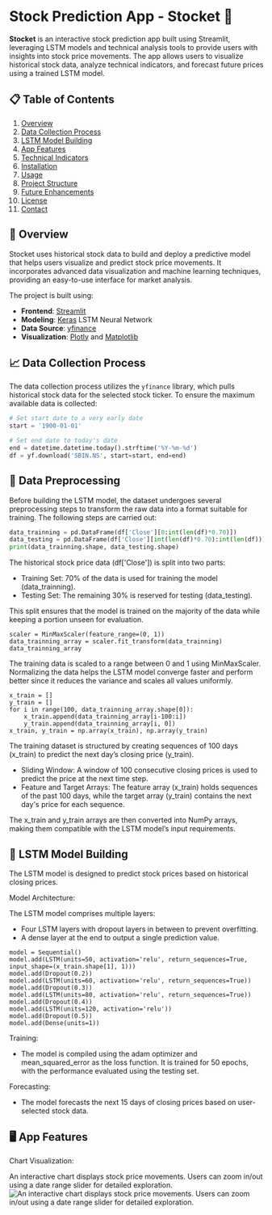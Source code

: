 # Stock Prediction App - Stocket 🚀
 
**Stocket** is an interactive stock prediction app built using Streamlit, leveraging LSTM models and technical analysis tools to provide users with insights into stock price movements. The app allows users to visualize historical stock data, analyze technical indicators, and forecast future prices using a trained LSTM model.

## 📋 Table of Contents

1. [Overview](#overview)
2. [Data Collection Process](#data-collection-process)
3. [LSTM Model Building](#lstm-model-building)
4. [App Features](#app-features)
5. [Technical Indicators](#technical-indicators)
6. [Installation](#installation)
7. [Usage](#usage)
8. [Project Structure](#project-structure)
9. [Future Enhancements](#future-enhancements)
10. [License](#license)
11. [Contact](#contact)

## 📘 Overview

Stocket uses historical stock data to build and deploy a predictive model that helps users visualize and predict stock price movements. It incorporates advanced data visualization and machine learning techniques, providing an easy-to-use interface for market analysis.

The project is built using:
- **Frontend**: [Streamlit](https://streamlit.io/)
- **Modeling**: [Keras](https://keras.io/) LSTM Neural Network
- **Data Source**: [yfinance](https://pypi.org/project/yfinance/)
- **Visualization**: [Plotly](https://plotly.com/) and [Matplotlib](https://matplotlib.org/)

## 📈 Data Collection Process

The data collection process utilizes the `yfinance` library, which pulls historical stock data for the selected stock ticker. To ensure the maximum available data is collected:
```python
# Set start date to a very early date
start = '1900-01-01'

# Set end date to today's date
end = datetime.datetime.today().strftime('%Y-%m-%d')
df = yf.download('SBIN.NS', start=start, end=end)
```

## 🧹 Data Preprocessing
Before building the LSTM model, the dataset undergoes several preprocessing steps to transform the raw data into a format suitable for training. The following steps are carried out:
```Python
data_trainning = pd.DataFrame(df['Close'][0:int(len(df)*0.70)])
data_testing = pd.DataFrame(df['Close'][int(len(df)*0.70):int(len(df))])
print(data_trainning.shape, data_testing.shape)
```
The historical stock price data (df['Close']) is split into two parts:
* Training Set: 70% of the data is used for training the model (data_trainning).
* Testing Set: The remaining 30% is reserved for testing (data_testing).
  
This split ensures that the model is trained on the majority of the data while keeping a portion unseen for evaluation.
```
scaler = MinMaxScaler(feature_range=(0, 1))
data_trainning_array = scaler.fit_transform(data_trainning)
data_trainning_array
```
The training data is scaled to a range between 0 and 1 using MinMaxScaler. Normalizing the data helps the LSTM model converge faster and perform better since it reduces the variance and scales all values uniformly.
```
x_train = []
y_train = []
for i in range(100, data_trainning_array.shape[0]):
    x_train.append(data_trainning_array[i-100:i])
    y_train.append(data_trainning_array[i, 0])
x_train, y_train = np.array(x_train), np.array(y_train)
```
The training dataset is structured by creating sequences of 100 days (x_train) to predict the next day’s closing price (y_train).
* Sliding Window: A window of 100 consecutive closing prices is used to predict the price at the next time step.
* Feature and Target Arrays: The feature array (x_train) holds sequences of the past 100 days, while the target array (y_train) contains the next day's price for each sequence.
  
The x_train and y_train arrays are then converted into NumPy arrays, making them compatible with the LSTM model’s input requirements.

## 🧠 LSTM Model Building
The LSTM model is designed to predict stock prices based on historical closing prices.

Model Architecture:

The LSTM model comprises multiple layers:
* Four LSTM layers with dropout layers in between to prevent overfitting.
* A dense layer at the end to output a single prediction value.

```
model = Sequential()
model.add(LSTM(units=50, activation='relu', return_sequences=True, input_shape=(x_train.shape[1], 1)))
model.add(Dropout(0.2))
model.add(LSTM(units=60, activation='relu', return_sequences=True))
model.add(Dropout(0.3))
model.add(LSTM(units=80, activation='relu', return_sequences=True))
model.add(Dropout(0.4))
model.add(LSTM(units=120, activation='relu'))
model.add(Dropout(0.5))
model.add(Dense(units=1))
```

Training:
* The model is compiled using the adam optimizer and mean_squared_error as the loss function.
It is trained for 50 epochs, with the performance evaluated using the testing set.

Forecasting:
* The model forecasts the next 15 days of closing prices based on user-selected stock data.

## 🖥️ App Features

Chart Visualization:

An interactive chart displays stock price movements.
Users can zoom in/out using a date range slider for detailed exploration.
![An interactive chart displays stock price movements.
Users can zoom in/out using a date range slider for detailed exploration.](1.png)

